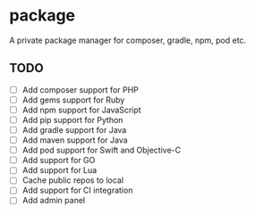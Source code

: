 # package
A private package manager for composer, gradle, npm, pod etc.

## TODO
- [ ] Add composer support for PHP
- [ ] Add gems support for Ruby
- [ ] Add npm support for JavaScript
- [ ] Add pip support for Python
- [ ] Add gradle support for Java
- [ ] Add maven support for Java
- [ ] Add pod support for Swift and Objective-C
- [ ] Add support for GO
- [ ] Add support for Lua
- [ ] Cache public repos to local
- [ ] Add support for CI integration
- [ ] Add admin panel
